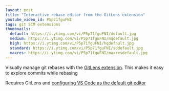 ```yaml
---
layout: post
title: "Interactive rebase editor from the GitLens extension"
youtube_video_id: P5p71fguFNI
tags: git SCM extensions
thumbnails:
  default: https://i.ytimg.com/vi/P5p71fguFNI/default.jpg
  medium: https://i.ytimg.com/vi/P5p71fguFNI/mqdefault.jpg
  high: https://i.ytimg.com/vi/P5p71fguFNI/hqdefault.jpg
  standard: https://i.ytimg.com/vi/P5p71fguFNI/sddefault.jpg
  maxres: https://i.ytimg.com/vi/P5p71fguFNI/maxresdefault.jpg
---
```


Visually manage git rebases with the [GitLens extension](https://marketplace.visualstudio.com/items?itemName=eamodio.gitlens). This makes it easy to explore commits while rebasing

Requires GitLens and [configuring VS Code as the default git editor](https://code.visualstudio.com/Docs/editor/versioncontrol#_vs-code-as-git-editor)
